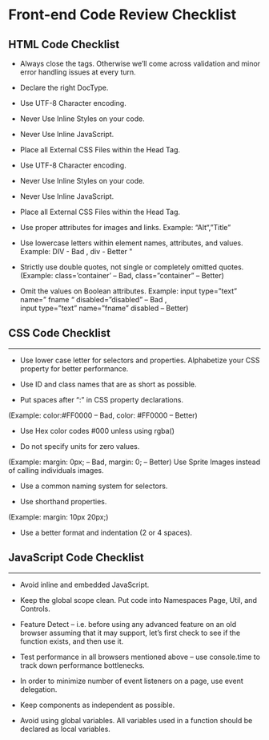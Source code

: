 # Front-end Code Review Checklist

## HTML Code Checklist  
  - Always close the tags. Otherwise we’ll come across validation and minor error handling issues at every turn.
  - Declare the right DocType.
  - Use UTF-8 Character encoding.
  - Never Use Inline Styles on your code.
  - Never Use Inline JavaScript.
  - Place all External CSS Files within the Head Tag.
  - Use UTF-8 Character encoding.
  - Never Use Inline Styles on your code.
  - Never Use Inline JavaScript.
  - Place all External CSS Files within the Head Tag.
  - Use proper attributes for images and links. Example: “Alt“,”Title”
  - Use lowercase letters within element names, attributes, and values.  Example: DIV - Bad , div - Better "

  -  Strictly use double quotes, not single or completely omitted quotes.(Example: class=’container’ – Bad, class=”container” – Better)

  -  Omit the values on Boolean attributes.
      Example: input type=”text” name=” fname “ disabled=”disabled” – Bad ,   
      input type=”text” name=”fname” disabled – Better)

  ## CSS Code Checklist
  ---
  -  Use lower case letter for selectors and properties.
     Alphabetize your CSS property for better performance.

  -  Use ID and class names that are as short as possible.

  -  Put spaces after “:” in CSS property declarations.

(Example: color:#FF0000 – Bad, color: #FF0000 – Better)    

 - Use Hex color codes #000 unless using rgba()

 - Do not specify units for zero values.

(Example: margin: 0px; – Bad, margin: 0; – Better)
 Use Sprite Images instead of calling individuals images.

 - Use a common naming system for selectors.

 - Use shorthand properties.

(Example: margin:  10px 20px;)

 - Use a better format and indentation (2 or 4 spaces).

 ## JavaScript Code Checklist
 ---
 -  Avoid inline and embedded JavaScript.

 - Keep the global scope clean. Put code into Namespaces Page, Util, and Controls.

 -  Feature Detect – i.e. before using any advanced feature on an old browser assuming that it may support, let’s first check to see if the function exists, and then use it.

 - Test performance in all browsers mentioned above – use console.time to track down performance bottlenecks.

 -  In order to minimize number of event listeners on a page, use event delegation.

 - Keep components as independent as possible.

 -  Avoid using global variables. All variables used in a function should be declared as local variables.